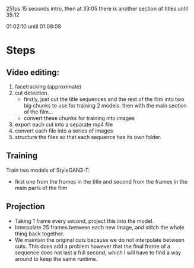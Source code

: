 25fps
15 seconds intro, then at 33:05 there is another section of titles until 35:12

01:02:10 until 01:08:08

# Steps
## Video editing:
1. facetracking (approximate)
2. cut detection.
   - firstly, just cut the title sequences and the rest of the film into two big chunks to use for training 2 models. then with the main section of the film...
   - convert these chunks for training into images
3. export each cut into a separate mp4 file
4. convert each file into a series of images
5. structure the files so that each sequence has its own folder.

## Training
Train two models of StyleGAN3-T:
- first one from the frames in the title and second from the frames in the main parts of the film

## Projection
- Taking 1 frame every second, project this into the model.
- Interpolate 25 frames between each new image, and stitch the whole thing back together.
- We maintain the original cuts because we do not interpolate between cuts. This does add a problem however that the final frame of a sequence does not last a full second, which I will have to find a way around to keep the same runtime.